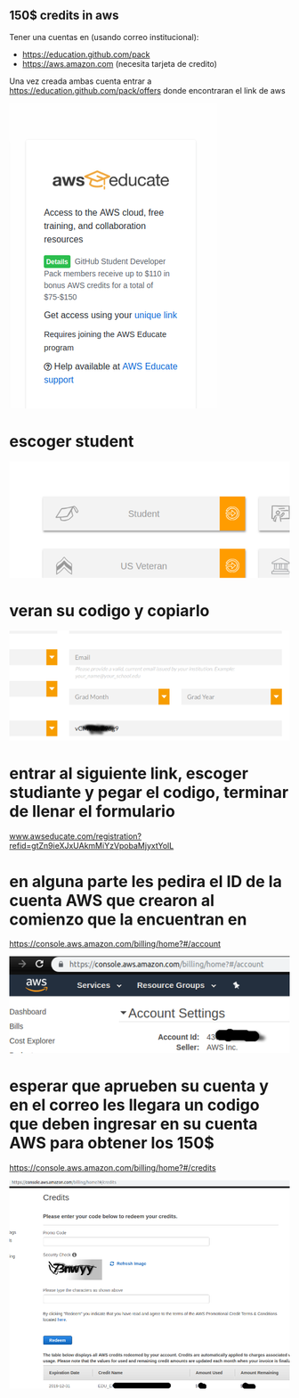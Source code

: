 ## 150$ credits in aws

Tener una cuentas en (usando correo institucional): 
* https://education.github.com/pack
* https://aws.amazon.com (necesita tarjeta de credito)

Una vez creada ambas cuenta entrar a https://education.github.com/pack/offers
donde encontraran el link de aws

![](https://github.com/dcharrez/Cloud/blob/master/aws/aws.png)

# escoger student

![](https://github.com/dcharrez/Cloud/blob/master/aws/student.png)

# veran su codigo y copiarlo

![](https://github.com/dcharrez/Cloud/blob/master/aws/code.png)

# entrar al siguiente link, escoger studiante y pegar el codigo, terminar de llenar el formulario

www.awseducate.com/registration?refid=gtZn9ieXJxUAkmMiYzVpobaMjyxtYolL

# en alguna parte les pedira el ID de la cuenta AWS que crearon al comienzo que la encuentran en

https://console.aws.amazon.com/billing/home?#/account

![](https://github.com/dcharrez/Cloud/blob/master/aws/id1.png)

# esperar que aprueben su cuenta y en el correo les llegara un codigo que deben ingresar en su cuenta AWS para obtener los 150$

https://console.aws.amazon.com/billing/home?#/credits

![](https://github.com/dcharrez/Cloud/blob/master/aws/credits2.png)




